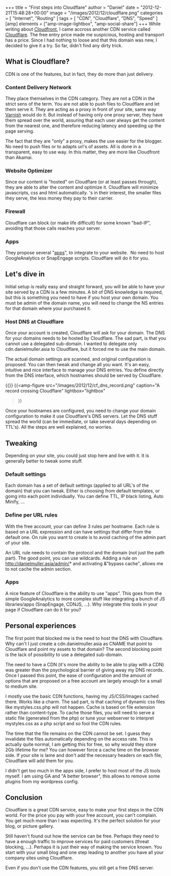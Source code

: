 +++
title = "First steps into Cloudflare"
author = "Daniel"
date = "2012-12-21T15:48:28+00:00"
image = "/images/2012/12/cloudflare.png"
categories = [
  "Internet",
  "Routing"
]
tags = [
  "CDN",
  "Cloudflare",
  "DNS",
  "Speed"
]
[amp]
  elements = ["amp-image-lightbox", "amp-social-share"]
+++
While writing about [Cloudfront](/2012/12/skip-use-of-cdn-near-hosting-region/), I came accross another CDN service called [Cloudflare](http://www.cloudflare.com). The free entry price made me suspicious, hosting and transport has a price. Since I had nothing to loose and that this domain was new, I decided to give it a try. So far, didn't find any dirty trick.

## What is Cloudflare?

CDN is one of the features, but in fact, they do more than just delivery.

### Content Delivery Network

They place themselves in the CDN category. They are not a CDN in the strict sens of the term. You are not able to push files to Cloudflare and let them serve it. They are acting as a proxy in front of your site, same way [Varnish](https://www.varnish-cache.org/) would do it. But instead of having only one proxy server, they have them spread over the world, assuring that each user always get the content from the nearest one, and therefore reducing latency and speeding up the page serving.

The fact that they are "only" a proxy, makes the use easier for the blogger. No need to push files or to adapts url's of assets. All is done in a transparent, easy to use way. In this matter, they are more like Cloudfront than Akamai.

### Website Optimizer

Since our content is "hosted" on Cloudflare (or at least passes through), they are able to alter the content and optimize it. Cloudflare will minimize javascripts, css and html automatically. 's in their interest, the smaller files they serve, the less money they pay to their carrier.

### Firewall

Cloudflare can block (or make life difficult) for some known "bad-IP", avoiding that those calls reaches your server.

### Apps

They propose several "[apps](https://www.cloudflare.com/apps)", to integrate to your website.  No need to host GoogleAnalytics or SnapEngage scripts. Cloudflare will do it for you.

## Let's dive in

Initial setup is really easy and straight forward, you will be able to have your site served by a CDN is a few minutes. A bit of DNS knowledge is required, but this is something you need to have if you host your own domain. You must be admin of the domain name, you will need to change the NS entries for that domain where your purchased it.

### Host DNS at Cloudflare

Once your account is created, Cloudflare will ask for your domain. The DNS for your domains needs to be hosted by Cloudflare. The sad part, is that you cannot use a delegated sub-domain. I wanted to delegate only cdn.danielmuller.asia to Cloudflare, but it forced me to use the main domain.

The actual domain settings are scanned, and original configuration is proposed. You can then tweak and change all you want. It's an easy, intuitive and nice interface to manage your DNS entries. You define directly from the DNS interface, which hostnames should be served by Cloudflare.

{{<amp-image-lightbox id="lightbox" >}}
{{<amp-figure
src="/images/2012/12/cf_dns_record.png"
caption="A record crossing Cloudflare"
lightbox="lightbox"
>}}

Once your hostnames are configured, you need to change your domain configuration to make it use Cloudflare's DNS servers. Let the DNS stuff spread the world (can be immediate, or take several days depending on TTL's). All the steps are well explained, no worries.

## Tweaking

Depending on your site, you could just stop here and live with it. It is generally better to tweak some stuff.

### Default settings

Each domain has a set of default settings (applied to all URL's of the domain) that you can tweak. Either is choosing from default templates, or going into each point individually. You can define TTL, IP black listing, Auto Minify, ...

### Define per URL rules

With the free account, your can define 3 rules per hostname. Each rule is based on a URL expression and can have settings that differ from the default one. On rule you want to create is to avoid caching of the admin part of your site.

An URL rule needs to contain the protocol and the domain (not just the path part). The good point, you can use wildcards. Adding a rule on http://danielmuller.asia/admin/* and activating &"bypass cache", allows me to not cache the admin section.

### Apps

A nice feature of Cloudflare is the ability to use "apps". This goes from the simple GoogleAnalytics to more complex stuff like integrating a bunch of JS libraries/apps (SnapEngage, CDNJS, ...). Why integrate this tools in your page if Cloudflare can do it for you?

## Personal experiences

The first point that blocked me is the need to host the DNS with Cloudflare. Why can't I just create a cdn.danielmuller.asia as CNAME that point to Cloudflare and point my assets to that domain? The second blocking point is the lack of possibility to use a delegated sub-domain.

The need to have a CDN (it's more the ability to be able to play with a CDN) was greater than the psychological barrier of giving away my DNS records. Once I passed this point, the ease of configuration and the amount of options that are proposed on a free account are largely enough for a small to medium site.

I mostly use the basic CDN functions, having my JS/CSS/Images cached there. Works like a charm. The sad part, is that caching of dynamic css files like mystyles.css.php will not happen. Cache is based on file extension rather than content-type. To cache those files, you will need to serve a static file (generated from the php) or tune your webserver to interpret mystyles.css as a php script and so fool the CDN rules.

The time that the file remains on the CDN cannot be set. I guess they invalidate the files automatically depending on the access rate. This is actually quite normal, I am getting this for free, so why would they store 2Gb lifetime for me? You can however force a cache time on the browser side. If your site is lame and don't add the necessary headers on each file, Cloudflare will add them for you.

I didn't get too much in the apps side, I prefer to host most of the JS tools myself. I am using GA and "A better browser", this allows to remove some plugins from my wordpress config.

## Conclusion

Cloudflare is a great CDN service, easy to make your first steps in the CDN world. For the price you pay with your free account, you can't complain. You get much more than I was expecting. It's the perfect solution for your blog, or picture gallery.

Still haven't found out how the service can be free. Perhaps they need to have a enough traffic to improve services for paid customers (threat blocking, ...). Perhaps it is just their way of making the service known. You start with your small blog and one step leading to another you have all your company sites using Cloudflare.

Even if you don't use the CDN features, you still get a free DNS server.
